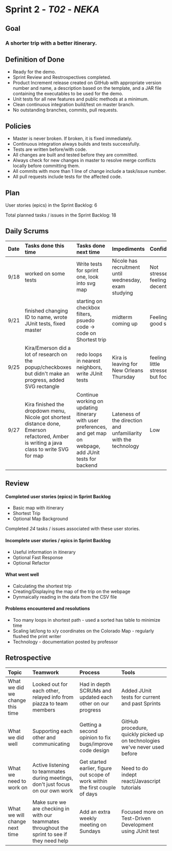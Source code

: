 # Sprint 2 - *T02* - *NEKA*

## Goal

### A shorter trip with a better itinerary.

## Definition of Done

* Ready for the demo.
* Sprint Review and Restrospectives completed.
* Product Increment release created on GitHub with appropriate version number and name, a description based on the template, and a JAR file containing the executables to be used for the demo. 
* Unit tests for all new features and public methods at a minimum.
* Clean continuous integration build/test on master branch.
* No outstanding branches, commits, pull requests.

## Policies

* Master is never broken.  If broken, it is fixed immediately.
* Continuous integration always builds and tests successfully.
* Tests are written before/with code.  
* All changes are built and tested before they are committed.
* Always check for new changes in master to resolve merge conflicts locally before committing them.
* All commits with more than 1 line of change include a task/issue number.
* All pull requests include tests for the affected code.

## Plan 

User stories (epics) in the Sprint Backlog:  6

Total planned tasks / issues in the Sprint Backlog:  18

## Daily Scrums

Date | Tasks done this time | Tasks done next time | Impediments | Confidence
:--- | :--- | :--- | :--- | :---
 9/18 | worked on some tests | Write tests for sprint one, look into svg map | Nicole has recruitment until wednesday, exam studying  | Not stressed, feeling decent
 9/21 | finished changing ID to name, wrote JUnit tests, fixed master| starting on checkbox filters, psuedo code -> code on Shortest trip | midterm coming up | Feeling good so far
 9/25 |Kira/Emerson did a lot of research on the popup/checkboxes but didn't make an progress, added SVG rectangle | redo loops in nearest neighbors, write JUnit tests | Kira is leaving for New Orleans Thursday | feeling a little stressed, but focused
 9/27 |Kira finished the dropdown menu, Nicole got shortest distance done, Emerson refactored, Amber is writing a java class to write SVG for map | Continue working on updating itinerary with user preferences, and get map on webpage, add JUnit tests for backend |Lateness of the direction and unfamiliarity with the technology | Low

## Review

#### Completed user stories (epics) in Sprint Backlog 
* Basic map with itinerary
* Shortest Trip
* Optional Map Background

Completed *24* tasks / issues associated with these user stories.

#### Incomplete user stories / epics in Sprint Backlog 
* Useful information in itinerary
* Optional Fast Response
* Optional Refactor

#### What went well
* Calculating the shortest trip
* Creating/Displaying the map of the trip on the webpage
* Dynmaically reading in the data from the CSV file

#### Problems encountered and resolutions
* Too many loops in shortest path - used a sorted has table to minimize time
* Scaling lat/long to x/y coordinates on the Colorado Map - regularly flushed the print writer
* Technology - documentation posted by professor

## Retrospective

Topic | Teamwork | Process | Tools
:--- | :--- | :--- | :---
What we did we change this time | Looked out for each other, relayed info from piazza to team members | Had in depth SCRUMs and updated each other on our progress | Added JUnit tests for current and past Sprints
What we did well | Supporting each other and communicating | Getting a second opinion to fix bugs/improve code design | GitHub procedure, quickly picked up on technologies we've never used before
What we need to work on | Active listening to teammates during meetings, don't just focus on our own work | Get started earlier, figure out scope of work within the first couple of days | Need to do indept react/Javascript tutorials
What we will change next time | Make sure we are checking in with our teammates throughout the sprint to see if they need help | Add an extra weekly meeting on Sundays | Focused more on Test-Driven Development using JUnit test
